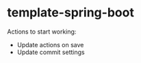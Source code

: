 # template-spring-boot

Actions to start working:

- Update actions on save
- Update commit settings